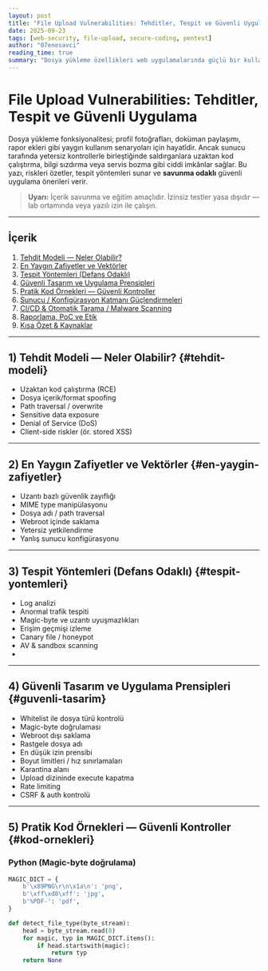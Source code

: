 ```yaml
---
layout: post
title: "File Upload Vulnerabilities: Tehditler, Tespit ve Güvenli Uygulama"
date: 2025-09-23
tags: [web-security, file-upload, secure-coding, pentest]
author: "07enesavci"
reading_time: true
summary: "Dosya yükleme özellikleri web uygulamalarında güçlü bir kullanım kolaylığı sunar; yanlış uygulandığında ise ciddi güvenlik riskleri doğurur. Bu yazıda tehdit modelinden tespit ve savunmaya kadar pratik, uygulanabilir rehber bulacaksınız."
---
```


# File Upload Vulnerabilities: Tehditler, Tespit ve Güvenli Uygulama

Dosya yükleme fonksiyonalitesi; profil fotoğrafları, doküman paylaşımı, rapor ekleri gibi yaygın kullanım senaryoları için hayatîdir. Ancak sunucu tarafında yetersiz kontrollerle birleştiğinde saldırganlara uzaktan kod çalıştırma, bilgi sızdırma veya servis bozma gibi ciddi imkânlar sağlar. Bu yazı, riskleri özetler, tespit yöntemleri sunar ve **savunma odaklı** güvenli uygulama önerileri verir.

> **Uyarı:** İçerik savunma ve eğitim amaçlıdır. İzinsiz testler yasa dışıdır — lab ortamında veya yazılı izin ile çalışın.

---

## İçerik
1. [Tehdit Modeli — Neler Olabilir?](#tehdit-modeli)  
2. [En Yaygın Zafiyetler ve Vektörler](#en-yaygin-zafiyetler)  
3. [Tespit Yöntemleri (Defans Odaklı)](#tespit-yontemleri)  
4. [Güvenli Tasarım ve Uygulama Prensipleri](#guvenli-tasarim)  
5. [Pratik Kod Örnekleri — Güvenli Kontroller](#kod-ornekleri)  
6. [Sunucu / Konfigürasyon Katmanı Güçlendirmeleri](#sunucu-konfigurasyon)  
7. [CI/CD & Otomatik Tarama / Malware Scanning](#cicd-tarama)  
8. [Raporlama, PoC ve Etik](#raporlama)  
9. [Kısa Özet & Kaynaklar](#kisa-ozet)  

---

## 1) Tehdit Modeli — Neler Olabilir? {#tehdit-modeli}

- Uzaktan kod çalıştırma (RCE)  
- Dosya içerik/format spoofing  
- Path traversal / overwrite  
- Sensitive data exposure  
- Denial of Service (DoS)  
- Client-side riskler (ör. stored XSS)

---

## 2) En Yaygın Zafiyetler ve Vektörler {#en-yaygin-zafiyetler}

- Uzantı bazlı güvenlik zayıflığı  
- MIME type manipülasyonu  
- Dosya adı / path traversal  
- Webroot içinde saklama  
- Yetersiz yetkilendirme  
- Yanlış sunucu konfigürasyonu  

---

## 3) Tespit Yöntemleri (Defans Odaklı) {#tespit-yontemleri}

- Log analizi  
- Anormal trafik tespiti  
- Magic-byte ve uzantı uyuşmazlıkları  
- Erişim geçmişi izleme  
- Canary file / honeypot  
- AV & sandbox scanning
- 
---

## 4) Güvenli Tasarım ve Uygulama Prensipleri {#guvenli-tasarim}

- Whitelist ile dosya türü kontrolü  
- Magic-byte doğrulaması  
- Webroot dışı saklama  
- Rastgele dosya adı  
- En düşük izin prensibi  
- Boyut limitleri / hız sınırlamaları  
- Karantina alanı  
- Upload dizininde execute kapatma  
- Rate limiting  
- CSRF & auth kontrolü  

---

## 5) Pratik Kod Örnekleri — Güvenli Kontroller {#kod-ornekleri}

### Python (Magic-byte doğrulama)
```python
MAGIC_DICT = {
    b'\x89PNG\r\n\x1a\n': 'png',
    b'\xff\xd8\xff': 'jpg',
    b'%PDF-': 'pdf',
}

def detect_file_type(byte_stream):
    head = byte_stream.read(8)
    for magic, typ in MAGIC_DICT.items():
        if head.startswith(magic):
            return typ
    return None
